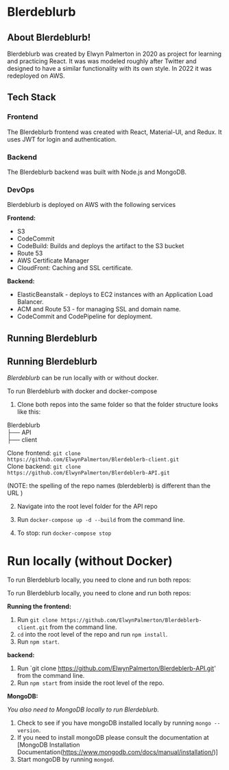 # Blerdeblurb

## About Blerdeblurb!

Blerdeblurb was created by Elwyn Palmerton in 2020 as project for learning and practicing React. It was was modeled roughly after Twitter and designed to have a similar functionality with its own style. In 2022 it was redeployed on AWS.

## Tech Stack

### Frontend

The Blerdeblurb frontend was created with React, Material-UI, and Redux. It uses JWT for login and authentication.

### Backend

The Blerdeblurb backend was built with Node.js and MongoDB.

### DevOps

Blerdeblurb is deployed on AWS with the following services

**Frontend:**

- S3
- CodeCommit
- CodeBuild: Builds and deploys the artifact to the S3 bucket
- Route 53
- AWS Certificate Manager
- CloudFront: Caching and SSL certificate.

**Backend:**

- ElasticBeanstalk - deploys to EC2 instances with an Application Load Balancer.
- ACM and Route 53 - for managing SSL and domain name.
- CodeCommit and CodePipeline for deployment.

## Running Blerdeblurb

## Running Blerdeblurb

_Blerdeblurb_ can be run locally with or without docker.

To run Blerdeblurb with docker and docker-compose

1. Clone both repos into the same folder so that the folder structure looks like this:

Blerdeblurb <br>
├── API <br>
├── client

Clone frontend: `git clone https://github.com/ElwynPalmerton/Blerdeblerb-client.git` <br>
Clone backend: `git clone https://github.com/ElwynPalmerton/Blerdeblerb-API.git` <br>
  
(NOTE: the spelling of the repo names (blerdeblerb) is different than the URL )

2. Navigate into the root level folder for the API repo

3. Run `docker-compose up -d --build` from the command line.

4. To stop: run `docker-compose stop`

# Run locally (without Docker)

To run Blerdeblurb locally, you need to clone and run both repos:

To run Blerdeblurb locally, you need to clone and run both repos:

**Running the frontend:**

1. Run `git clone https://github.com/ElwynPalmerton/Blerdeblerb-client.git` from the command line.
2. `cd` into the root level of the repo and run `npm install`.
3. Run `npm start`.

**backend:**

1. Run `git clone https://github.com/ElwynPalmerton/Blerdeblerb-API.git' from the command line.
2. Run `npm start` from inside the root level of the repo.

**MongoDB:**

_You also need to MongoDB locally to run Blerdeblurb._

1. Check to see if you have mongoDB installed locally by running `mongo --version`.
2. If you need to install mongoDB please consult the documentation at [MongoDB Installation Documentation(https://www.mongodb.com/docs/manual/installation/)]
3. Start mongoDB by running `mongod`.
